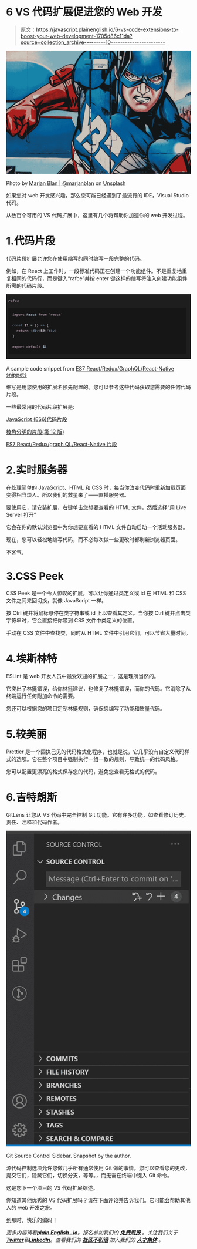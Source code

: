 # 6 VS 代码扩展促进您的 Web 开发

> 原文：<https://javascript.plainenglish.io/6-vs-code-extensions-to-boost-your-web-development-1705d86c11da?source=collection_archive---------10----------------------->

![](img/f41348a2df28aaccde231589c94489e7.png)

Photo by [Marjan Blan | @marjanblan](https://unsplash.com/@marjan_blan?utm_source=medium&utm_medium=referral) on [Unsplash](https://unsplash.com/?utm_source=medium&utm_medium=referral)

如果您对 web 开发感兴趣，那么您可能已经遇到了最流行的 IDE，Visual Studio 代码。

从数百个可用的 VS 代码扩展中，这里有几个将帮助你加速你的 web 开发过程。

# 1.代码片段

代码片段扩展允许您在使用缩写的同时编写一段完整的代码。

例如，在 React 上工作时，一段标准代码正在创建一个功能组件。不是重复地重复相同的代码行，而是键入“rafce”并按 enter 键这样的缩写将注入创建功能组件所需的代码片段。

![](img/4d7701c9f92fcd98d58a45aacc2c8875.png)

A sample code snippet from [ES7 React/Redux/GraphQL/React-Native snippets](https://marketplace.visualstudio.com/items?itemName=dsznajder.es7-react-js-snippets)

缩写是用您使用的扩展名预先配置的。您可以参考这些代码获取您需要的任何代码片段。

一些最常用的代码片段扩展是:

[JavaScript (ES6)代码片段](https://marketplace.visualstudio.com/items?itemName=xabikos.JavaScriptSnippets)

[棱角分明的片段(第 12 版)](https://marketplace.visualstudio.com/items?itemName=johnpapa.Angular2)

[ES7 React/Redux/graph QL/React-Native 片段](https://marketplace.visualstudio.com/items?itemName=dsznajder.es7-react-js-snippets)

# 2.实时服务器

在处理简单的 JavaScript、HTML 和 CSS 时，每当你改变代码时重新加载页面变得相当烦人。所以我们的救星来了——直播服务器。

要使用它，请安装扩展，右键单击您想要查看的 HTML 文件，然后选择“用 Live Server 打开”

它会在你的默认浏览器中为你想要查看的 HTML 文件自动启动一个活动服务器。

现在，您可以轻松地编写代码，而不必每次做一些更改时都刷新浏览器页面。

不客气。

# 3.CSS Peek

CSS Peek 是一个令人惊叹的扩展，可以让你通过类定义或 id 在 HTML 和 CSS 文件之间来回切换，就像 JavaScript 一样。

按 Ctrl 键并将鼠标悬停在类字符串或 id 上以查看其定义。当你按 Ctrl 键并点击类字符串时，它会直接把你带到 CSS 文件中类定义的位置。

手动在 CSS 文件中查找类，同时从 HTML 文件中引用它们，可以节省大量时间。

# 4.埃斯林特

ESLint 是 web 开发人员中最受欢迎的扩展之一，这是理所当然的。

它突出了林挺错误，给你林挺建议，也修复了林挺错误，而你的代码。它消除了从终端运行任何附加命令的需要。

您还可以根据您的项目定制林挺规则，确保您编写了功能和质量代码。

# 5.较美丽

Prettier 是一个固执己见的代码格式化程序，也就是说，它几乎没有自定义代码样式的选项。它在整个项目中强制执行一组一致的规则，导致统一的代码风格。

您可以配置更漂亮的格式保存您的代码，避免您查看无格式的代码。

# 6.吉特朗斯

GitLens 让您从 VS 代码中完全控制 Git 功能。它有许多功能，如查看修订历史、责任、注释和代码作者。

![](img/4e33a8efbb354858c20ec924de709471.png)

Git Source Control Sidebar. Snapshot by the author.

源代码控制选项允许您做几乎所有通常使用 Git 做的事情。您可以查看您的更改，提交它们，隐藏它们，切换分支，等等。，而无需在终端中键入 Git 命令。

这是您下一个项目的 VS 代码扩展综述。

你知道其他优秀的 VS 代码扩展吗？请在下面评论并告诉我们。它可能会帮助其他人的 web 开发之旅。

到那时，快乐的编码！

*更多内容请看*[***plain English . io***](https://plainenglish.io/)*。报名参加我们的* [***免费周报***](http://newsletter.plainenglish.io/) *。关注我们关于*[***Twitter***](https://twitter.com/inPlainEngHQ)*和*[***LinkedIn***](https://www.linkedin.com/company/inplainenglish/)*。查看我们的* [***社区不和谐***](https://discord.gg/GtDtUAvyhW) *加入我们的* [***人才集体***](https://inplainenglish.pallet.com/talent/welcome) *。*